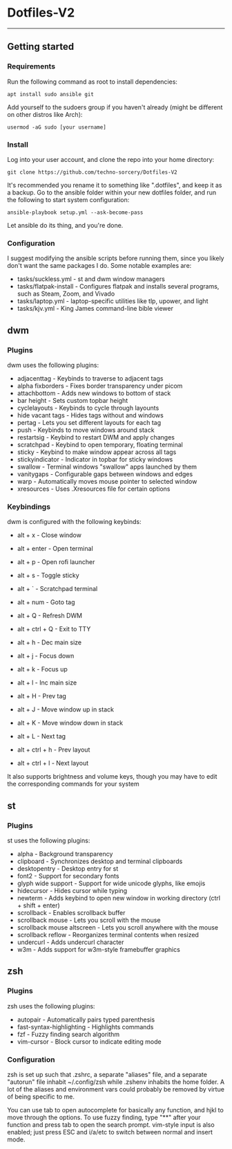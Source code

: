# Dotfiles-V2
---
## Getting started
### Requirements
Run the following command as root to install dependencies:

    apt install sudo ansible git

Add yourself to the sudoers group if you haven't already (might be different on other distros like Arch):

    usermod -aG sudo [your username]


### Install  

Log into your user account, and clone the repo into your home directory:

    git clone https://github.com/techno-sorcery/Dotfiles-V2

It's recommended you rename it to something like ".dotfiles", and keep it as a backup.
Go to the ansible folder within your new dotfiles folder, and run the following to start system configuration:

    ansible-playbook setup.yml --ask-become-pass

Let ansible do its thing, and you're done.


### Configuration
I suggest modifying the ansible scripts before running them, since you likely don't want the same packages I do. Some notable examples are:
* tasks/suckless.yml - st and dwm window managers
* tasks/flatpak-install - Configures flatpak and installs several programs, such as Steam, Zoom, and Vivado
* tasks/laptop.yml - laptop-specific utilities like tlp, upower, and light
* tasks/kjv.yml - King James command-line bible viewer


## dwm
### Plugins
dwm uses the following plugins:
* adjacenttag - Keybinds to traverse to adjacent tags
* alpha fixborders - Fixes border transparency under picom
* attachbottom - Adds new windows to bottom of stack
* bar height - Sets custom topbar height
* cyclelayouts - Keybinds to cycle through layounts
* hide vacant tags - Hides tags without and windows
* pertag - Lets you set different layouts for each tag
* push - Keybinds to move windows around stack
* restartsig - Keybind to restart DWM and apply changes
* scratchpad - Keybind to open temporary, floating terminal
* sticky - Keybind to make window appear across all tags
* stickyindicator - Indicator in topbar for sticky windows
* swallow - Terminal windows "swallow" apps launched by them
* vanitygaps - Configurable gaps between windows and edges
* warp - Automatically moves mouse pointer to selected window
* xresources - Uses .Xresources file for certain options


### Keybindings
dwm is configured with the following keybinds:
* alt + x - Close window
* alt + enter - Open terminal
* alt + p - Open rofi launcher
* alt + s - Toggle sticky
* alt + ` - Scratchpad terminal
* alt + num - Goto tag  

* alt + Q - Refresh DWM
* alt + ctrl + Q - Exit to TTY  

* alt + h - Dec main size
* alt + j - Focus down
* alt + k - Focus up
* alt + l - Inc main size  

* alt + H - Prev tag
* alt + J - Move window up in stack
* alt + K - Move window down in stack
* alt + L - Next tag  

* alt + ctrl + h - Prev layout
* alt + ctrl + l - Next layout  

It also supports brightness and volume keys, though you may have to edit the corresponding
commands for your system


## st
### Plugins
st uses the following plugins:
* alpha - Background transparency
* clipboard - Synchronizes desktop and terminal clipboards
* desktopentry - Desktop entry for st
* font2 - Support for secondary fonts
* glyph wide support - Support for wide unicode glyphs, like emojis
* hidecursor - Hides cursor while typing
* newterm - Adds keybind to open new window in working directory (ctrl + shift + enter)
* scrollback - Enables scrollback buffer
* scrollback mouse - Lets you scroll with the mouse
* scrollback mouse altscreen - Lets you scroll anywhere with the mouse
* scrollback reflow - Reorganizes terminal contents when resized
* undercurl - Adds undercurl character
* w3m - Adds support for w3m-style framebuffer graphics


## zsh
### Plugins
zsh uses the following plugins:
* autopair - Automatically pairs typed parenthesis
* fast-syntax-highlighting - Highlights commands
* fzf - Fuzzy finding search algorithm 
* vim-cursor - Block cursor to indicate editing mode

### Configuration
zsh is set up such that .zshrc, a separate "aliases" file, and a separate "autorun" file inhabit ~/.config/zsh while .zshenv inhabits the home folder. A lot of the aliases and environment vars could probably be removed by virtue of being specific to me.

You can use tab to open autocomplete for basically any function, and hjkl to move through the options. To use fuzzy finding, type "**" after your function and press tab to open the search prompt. vim-style input is also enabled; just press ESC and i/a/etc to switch between normal and insert mode.
